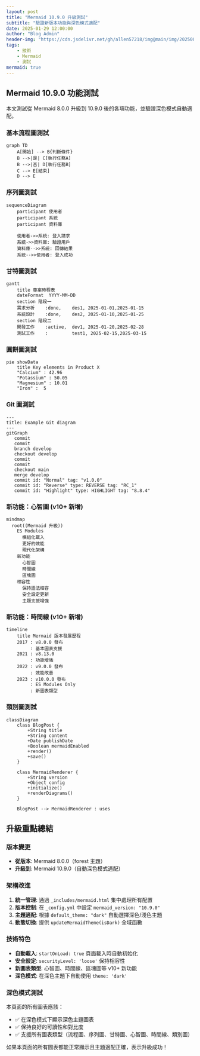 ```yaml
---
layout: post
title: "Mermaid 10.9.0 升級測試"
subtitle: "驗證新版本功能與深色模式適配"
date: 2025-01-29 12:00:00
author: "Blog Admin"
header-img: "https://cdn.jsdelivr.net/gh/allen57218/img@main/img/20250829134534_8uey3fsxe7.webp"
tags:
    - 技術
    - Mermaid
    - 測試
mermaid: true
---
```


## Mermaid 10.9.0 功能測試

本文測試從 Mermaid 8.0.0 升級到 10.9.0 後的各項功能，並驗證深色模式自動適配。

### 基本流程圖測試

```mermaid
graph TD
    A[開始] --> B{判斷條件}
    B -->|是| C[執行任務A]
    B -->|否| D[執行任務B]
    C --> E[結束]
    D --> E
```

### 序列圖測試

```mermaid
sequenceDiagram
    participant 使用者
    participant 系統
    participant 資料庫
    
    使用者->>系統: 登入請求
    系統->>資料庫: 驗證用戶
    資料庫-->>系統: 回傳結果
    系統-->>使用者: 登入成功
```

### 甘特圖測試

```mermaid
gantt
    title 專案時程表
    dateFormat  YYYY-MM-DD
    section 階段一
    需求分析    :done,    des1, 2025-01-01,2025-01-15
    系統設計    :done,    des2, 2025-01-10,2025-01-25
    section 階段二
    開發工作    :active,  dev1, 2025-01-20,2025-02-28
    測試工作    :         test1, 2025-02-15,2025-03-15
```

### 圓餅圖測試

```mermaid
pie showData
    title Key elements in Product X
    "Calcium" : 42.96
    "Potassium" : 50.05
    "Magnesium" : 10.01
    "Iron" :  5
```

### Git 圖測試

```mermaid
---
title: Example Git diagram
---
gitGraph
   commit
   commit
   branch develop
   checkout develop
   commit
   commit
   checkout main
   merge develop
   commit id: "Normal" tag: "v1.0.0"
   commit id: "Reverse" type: REVERSE tag: "RC_1"
   commit id: "Highlight" type: HIGHLIGHT tag: "8.8.4"
```

### 新功能：心智圖 (v10+ 新增)

```mermaid
mindmap
  root((Mermaid 升級))
    ES Modules
      模組化載入
      更好的效能
      現代化架構
    新功能
      心智圖
      時間線
      區塊圖
    相容性
      保持語法相容
      安全設定更新
      主題支援增強
```

### 新功能：時間線 (v10+ 新增)

```mermaid
timeline
    title Mermaid 版本發展歷程
    2017 : v8.0.0 發布
         : 基本圖表支援
    2021 : v8.13.0
         : 功能增強
    2022 : v9.0.0 發布
         : 效能改善
    2023 : v10.0.0 發布
         : ES Modules Only
         : 新圖表類型
```

### 類別圖測試

```mermaid
classDiagram
    class BlogPost {
        +String title
        +String content
        +Date publishDate
        +Boolean mermaidEnabled
        +render()
        +save()
    }
    
    class MermaidRenderer {
        +String version
        +Object config
        +initialize()
        +renderDiagrams()
    }
    
    BlogPost --> MermaidRenderer : uses
```

## 升級重點總結

### 版本變更
- **從版本**: Mermaid 8.0.0（forest 主題）
- **升級到**: Mermaid 10.9.0（自動深色模式適配）

### 架構改進
1. **統一管理**: 通過 `_includes/mermaid.html` 集中處理所有配置
2. **版本控制**: 在 `_config.yml` 中設定 `mermaid_version: "10.9.0"`
3. **主題適配**: 根據 `default_theme: "dark"` 自動選擇深色/淺色主題
4. **動態切換**: 提供 `updateMermaidTheme(isDark)` 全域函數

### 技術特色
- **自動載入**: `startOnLoad: true` 頁面載入時自動初始化
- **安全設定**: `securityLevel: 'loose'` 保持相容性
- **新圖表類型**: 心智圖、時間線、區塊圖等 v10+ 新功能
- **深色模式**: 在深色主題下自動使用 `theme: 'dark'`

### 深色模式測試
本頁面的所有圖表應該：
- ✅ 在深色模式下顯示深色主題圖表
- ✅ 保持良好的可讀性和對比度
- ✅ 支援所有圖表類型（流程圖、序列圖、甘特圖、心智圖、時間線、類別圖）

如果本頁面的所有圖表都能正常顯示且主題適配正確，表示升級成功！